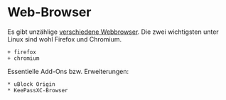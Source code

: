 # Web-Browser

Es gibt unzählige [verschiedene Webbrowser](https://wiki.archlinux.org/index.php/List_of_applications/Internet#Web_browsers). Die zwei wichtigsten unter Linux sind wohl Firefox und Chromium.

    + firefox
    + chromium


Essentielle Add-Ons bzw. Erweiterungen:

    * uBlock Origin
    * KeePassXC-Browser